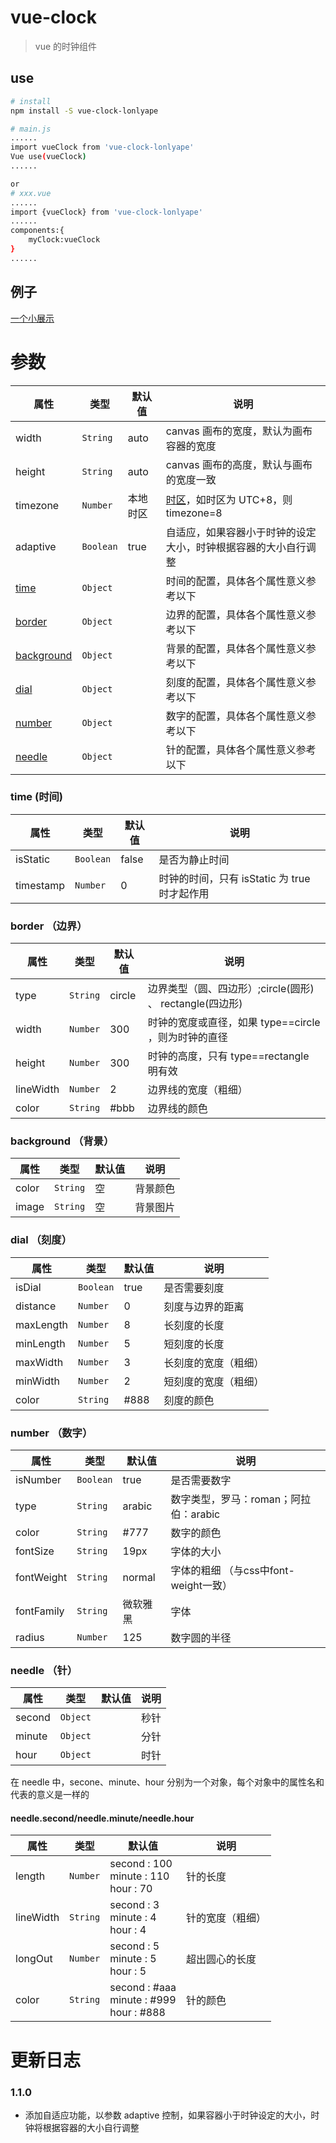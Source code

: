 # vue-clock

> vue 的时钟组件

## use

``` bash
# install
npm install -S vue-clock-lonlyape

# main.js
......
import vueClock from 'vue-clock-lonlyape'
Vue use(vueClock)
......

or
# xxx.vue
......
import {vueClock} from 'vue-clock-lonlyape'
......
components:{
	myClock:vueClock
}
......
```

## 例子
[一个小展示](https://lonlyape.github.io/vue-clock/#/clock)

# 参数

| 属性 | 类型 | 默认值 | 说明 |
|-----|------|-------|------|
| width | `String` | auto | canvas 画布的宽度，默认为画布容器的宽度 |
| height | `String` | auto | canvas 画布的高度，默认与画布的宽度一致 |
| timezone | `Number` | 本地时区 | [时区](http://www.shijian.cc/shiqu/)，如时区为 UTC+8，则 timezone=8|
| adaptive | `Boolean` | true | 自适应，如果容器小于时钟的设定大小，时钟根据容器的大小自行调整 |
| [time](#time-时间) | `Object` |  | 时间的配置，具体各个属性意义参考以下 |
| [border](#border-边界) | `Object` |  | 边界的配置，具体各个属性意义参考以下 |
| [background](#background-背景) | `Object` |  | 背景的配置，具体各个属性意义参考以下 |
| [dial](#dial-刻度) | `Object` |  | 刻度的配置，具体各个属性意义参考以下 |
| [number](#number-数字) | `Object` |  | 数字的配置，具体各个属性意义参考以下 |
| [needle](#needle-针) | `Object` |  | 针的配置，具体各个属性意义参考以下 |

### time (时间)

| 属性 | 类型 | 默认值 | 说明 |
|-----|------|-------|------|
| isStatic | `Boolean` | false | 是否为静止时间 |
| timestamp | `Number` | 0 | 时钟的时间，只有 isStatic 为 true 时才起作用 |

### border （边界）

| 属性 | 类型 | 默认值 | 说明 |
|-----|------|-------|------|
| type | `String` | circle | 边界类型（圆、四边形）;circle(圆形) 、 rectangle(四边形) |
| width | `Number` | 300 | 时钟的宽度或直径，如果 type==circle ，则为时钟的直径 |
| height | `Number` | 300 | 时钟的高度，只有 type==rectangle 明有效 |
| lineWidth | `Number` | 2 | 边界线的宽度（粗细） |
| color | `String` | #bbb | 边界线的颜色 |

### background （背景）

| 属性 | 类型 | 默认值 | 说明 |
|-----|------|-------|------|
| color | `String` | 空 | 背景颜色 |
| image | `String` | 空 | 背景图片 |

### dial （刻度）

| 属性 | 类型 | 默认值 | 说明 |
|-----|------|-------|------|
| isDial | `Boolean` | true | 是否需要刻度 |
| distance | `Number` | 0 | 刻度与边界的距离 |
| maxLength | `Number` | 8 | 长刻度的长度 |
| minLength | `Number` | 5 | 短刻度的长度 |
| maxWidth | `Number` | 3 | 长刻度的宽度（粗细） |
| minWidth | `Number` | 2 | 短刻度的宽度（粗细） |
| color | `String` | #888 | 刻度的颜色 |

### number （数字）

| 属性 | 类型 | 默认值 | 说明 |
|-----|------|-------|------|
| isNumber | `Boolean` | true | 是否需要数字 |
| type | `String` | arabic | 数字类型，罗马：roman；阿拉伯：arabic |
| color | `String` | #777 | 数字的颜色 |
| fontSize | `String` | 19px | 字体的大小 |
| fontWeight | `String` | normal | 字体的粗细 （与css中font-weight一致）|
| fontFamily | `String` | 微软雅黑 | 字体 |
| radius | `Number` | 125 | 数字圆的半径 |

### needle （针）

| 属性 | 类型 | 默认值 | 说明 |
|-----|------|-------|------|
| second | `Object` |  | 秒针 |
| minute | `Object` |  | 分针 |
| hour | `Object` |  | 时针 |

在 needle 中，secone、minute、hour 分别为一个对象，每个对象中的属性名和代表的意义是一样的

#### needle.second/needle.minute/needle.hour

| 属性 | 类型 | 默认值 | 说明 |
|-----|------|-------|------|
| length | `Number` | second : 100 <br> minute : 110 <br> hour : 70 | 针的长度 |
| lineWidth | `String` | second : 3 <br> minute : 4 <br> hour : 4 | 针的宽度（粗细） |
| longOut | `Number` | second : 5 <br> minute : 5 <br> hour : 5 | 超出圆心的长度 |
| color | `String` | second : #aaa <br> minute : #999 <br> hour : #888 | 针的颜色 |



# 更新日志

### 1.1.0

* 添加自适应功能，以参数 adaptive 控制，如果容器小于时钟设定的大小，时钟将根据容器的大小自行调整
